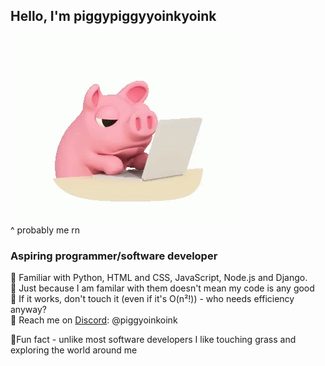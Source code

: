 ## Hello, I'm **piggypiggyyoinkyoink**

![](assets/piggy.gif)  
^ probably me rn

### Aspiring programmer/software developer
 🐷 Familiar with Python, HTML and CSS, JavaScript, Node.js and Django.  
 🐷 Just because I am familar with them doesn't mean my code is any good  
 🐷 If it works, don't touch it (even if it's O(n²!)) - who needs efficiency anyway?  
 🐷 Reach me on [Discord](https://discord.com/users/690959747871932477): @piggyoinkoink

 🐷Fun fact - unlike most software developers I like touching grass and exploring the world around me



<!--
**piggypiggyyoinkyoink/piggypiggyyoinkyoink** is a ✨ _special_ ✨ repository because its `README.md` (this file) appears on your GitHub profile.

Here are some ideas to get you started:

- 🔭 I’m currently working on ...
- 🌱 I’m currently learning ...
- 👯 I’m looking to collaborate on ...
- 🤔 I’m looking for help with ...
- 💬 Ask me about ...
- 📫 How to reach me: ...
- 😄 Pronouns: ...
- ⚡ Fun fact: ...
-->
